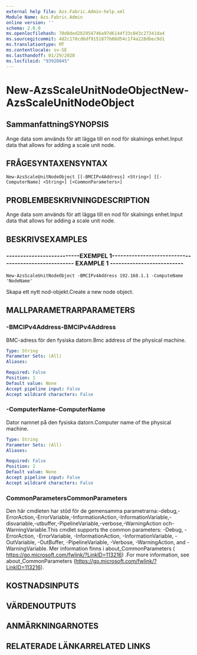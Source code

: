 ```yaml
---
external help file: Azs.Fabric.Admin-help.xml
Module Name: Azs.Fabric.Admin
online version: ''
schema: 2.0.0
ms.openlocfilehash: 70d8ded2b2954746a97d6144f33c043c27341da4
ms.sourcegitcommit: 4d2c178cd6df9151877b08d54c1f4a228dbec9d1
ms.translationtype: MT
ms.contentlocale: sv-SE
ms.lasthandoff: 01/29/2020
ms.locfileid: "93920845"
---
```

# <span data-ttu-id="ac97c-101">New-AzsScaleUnitNodeObject</span><span class="sxs-lookup"><span data-stu-id="ac97c-101">New-AzsScaleUnitNodeObject</span></span>

## <span data-ttu-id="ac97c-102">Sammanfattning</span><span class="sxs-lookup"><span data-stu-id="ac97c-102">SYNOPSIS</span></span>
<span data-ttu-id="ac97c-103">Ange data som används för att lägga till en nod för skalnings enhet.</span><span class="sxs-lookup"><span data-stu-id="ac97c-103">Input data that allows for adding a scale unit node.</span></span>

## <span data-ttu-id="ac97c-104">FRÅGESYNTAXEN</span><span class="sxs-lookup"><span data-stu-id="ac97c-104">SYNTAX</span></span>

```
New-AzsScaleUnitNodeObject [[-BMCIPv4Address] <String>] [[-ComputerName] <String>] [<CommonParameters>]
```

## <span data-ttu-id="ac97c-105">PROBLEMBESKRIVNING</span><span class="sxs-lookup"><span data-stu-id="ac97c-105">DESCRIPTION</span></span>
<span data-ttu-id="ac97c-106">Ange data som används för att lägga till en nod för skalnings enhet.</span><span class="sxs-lookup"><span data-stu-id="ac97c-106">Input data that allows for adding a scale unit node.</span></span>

## <span data-ttu-id="ac97c-107">BESKRIVS</span><span class="sxs-lookup"><span data-stu-id="ac97c-107">EXAMPLES</span></span>

### <span data-ttu-id="ac97c-108">--------------------------EXEMPEL 1--------------------------</span><span class="sxs-lookup"><span data-stu-id="ac97c-108">-------------------------- EXAMPLE 1 --------------------------</span></span>
```
New-AzsScaleUnitNodeObject -BMCIPv4Address 192.168.1.1 -ComputeName 'NodeName'
```

<span data-ttu-id="ac97c-109">Skapa ett nytt nod-objekt.</span><span class="sxs-lookup"><span data-stu-id="ac97c-109">Create a new node object.</span></span>

## <span data-ttu-id="ac97c-110">MALLPARAMETRAR</span><span class="sxs-lookup"><span data-stu-id="ac97c-110">PARAMETERS</span></span>

### <span data-ttu-id="ac97c-111">-BMCIPv4Address</span><span class="sxs-lookup"><span data-stu-id="ac97c-111">-BMCIPv4Address</span></span>
<span data-ttu-id="ac97c-112">BMC-adress för den fysiska datorn.</span><span class="sxs-lookup"><span data-stu-id="ac97c-112">Bmc address of the physical machine.</span></span>

```yaml
Type: String
Parameter Sets: (All)
Aliases: 

Required: False
Position: 1
Default value: None
Accept pipeline input: False
Accept wildcard characters: False
```

### <span data-ttu-id="ac97c-113">-ComputerName</span><span class="sxs-lookup"><span data-stu-id="ac97c-113">-ComputerName</span></span>
<span data-ttu-id="ac97c-114">Dator namnet på den fysiska datorn.</span><span class="sxs-lookup"><span data-stu-id="ac97c-114">Computer name of the physical machine.</span></span>

```yaml
Type: String
Parameter Sets: (All)
Aliases: 

Required: False
Position: 2
Default value: None
Accept pipeline input: False
Accept wildcard characters: False
```

### <span data-ttu-id="ac97c-115">CommonParameters</span><span class="sxs-lookup"><span data-stu-id="ac97c-115">CommonParameters</span></span>
<span data-ttu-id="ac97c-116">Den här cmdleten har stöd för de gemensamma parametrarna:-debug,-ErrorAction,-ErrorVariable,-InformationAction,-InformationVariable,-disvariable,-utbuffer,-PipelineVariable,-verbose,-WarningAction och-WarningVariable.</span><span class="sxs-lookup"><span data-stu-id="ac97c-116">This cmdlet supports the common parameters: -Debug, -ErrorAction, -ErrorVariable, -InformationAction, -InformationVariable, -OutVariable, -OutBuffer, -PipelineVariable, -Verbose, -WarningAction, and -WarningVariable.</span></span> <span data-ttu-id="ac97c-117">Mer information finns i about_CommonParameters ( https://go.microsoft.com/fwlink/?LinkID=113216) .</span><span class="sxs-lookup"><span data-stu-id="ac97c-117">For more information, see about_CommonParameters (https://go.microsoft.com/fwlink/?LinkID=113216).</span></span>

## <span data-ttu-id="ac97c-118">KOSTNADS</span><span class="sxs-lookup"><span data-stu-id="ac97c-118">INPUTS</span></span>

## <span data-ttu-id="ac97c-119">VÄRDEN</span><span class="sxs-lookup"><span data-stu-id="ac97c-119">OUTPUTS</span></span>

## <span data-ttu-id="ac97c-120">ANMÄRKNINGAR</span><span class="sxs-lookup"><span data-stu-id="ac97c-120">NOTES</span></span>

## <span data-ttu-id="ac97c-121">RELATERADE LÄNKAR</span><span class="sxs-lookup"><span data-stu-id="ac97c-121">RELATED LINKS</span></span>

